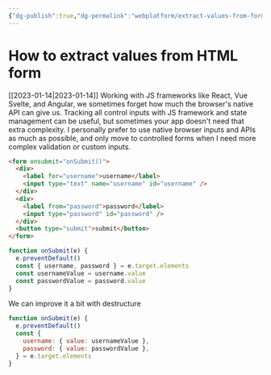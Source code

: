 ```yaml
---
{"dg-publish":true,"dg-permalink":"webplatform/extract-values-from-form","permalink":"/webplatform/extract-values-from-form/"}
---
```


# How to extract values from HTML form
[[2023-01-14\|2023-01-14]]
Working with JS frameworks like React, Vue Svelte, and Angular, we sometimes forget how much the browser's native API can give us.
Tracking all control inputs with JS framework and state management can be useful, but sometimes your app doesn't need that extra complexity.
I personally prefer to use native browser inputs and APIs as much as possible, and only move to controlled forms when I need more complex validation or custom inputs.

```html
<form onsubmit="onSubmit()">
  <div>
    <label for="username">username</label>
    <input type="text" name="username" id="username" />
  </div>
  <div>
    <label from="password">password</label>
    <input type="password" id="password" />
  </div>
  <button type="submit">submit</button>
</form>
```

```javascript
function onSubmit(e) {
  e.preventDefault()
  const { username, password } = e.target.elements
  const usernameValue = username.value
  const passwordValue = password.value
}
```

We can improve it a bit with destructure

```javascript
function onSubmit(e) {
  e.preventDefault()
  const {
    username: { value: usernameValue },
    password: { value: passwordValue },
  } = e.target.elements
}
```
